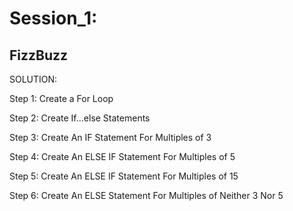# Session_1:

## FizzBuzz

SOLUTION:

Step 1: Create a For Loop

Step 2: Create If...else Statements

Step 3: Create An IF Statement For Multiples of 3

Step 4: Create An ELSE IF Statement For Multiples of 5

Step 5: Create An ELSE IF Statement For Multiples of 15

Step 6: Create An ELSE Statement For Multiples of Neither 3 Nor 5
